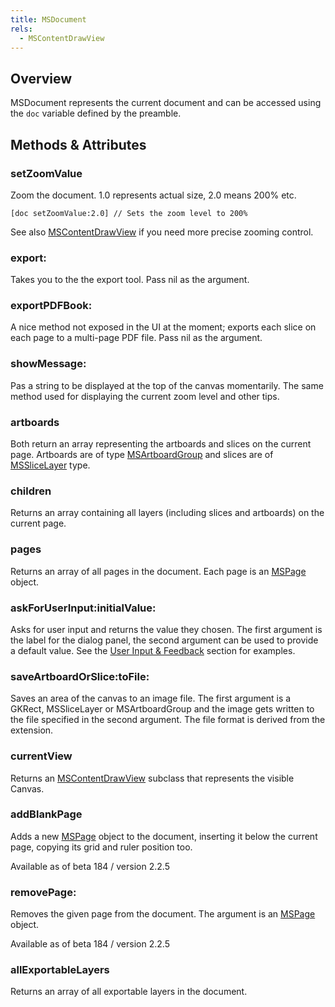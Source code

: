 ```yaml
---
title: MSDocument
rels:
  - MSContentDrawView
---
```


## Overview

MSDocument represents the current document and can be accessed using the `doc` variable defined by the preamble.

## Methods & Attributes

### setZoomValue

Zoom the document. 1.0 represents actual size, 2.0 means 200% etc.

```objective-j
[doc setZoomValue:2.0] // Sets the zoom level to 200%
```

See also [MSContentDrawView]({{site.baseurl}}/docs/MSContentDrawView) if you need more precise zooming control.

### export:

Takes you to the the export tool. Pass nil as the argument.

### exportPDFBook:

A nice method not exposed in the UI at the moment; exports each slice on each page to a multi-page PDF file. Pass nil as the argument.

### showMessage:

Pas a string to be displayed at the top of the canvas momentarily. The same method used for displaying the current zoom level and other tips.

### artboards

Both return an array representing the artboards and slices on the current page. Artboards are of type [MSArtboardGroup]({{site.baseurl}}/docs/MSArtboardGroup) and slices are of [MSSliceLayer]({{site.baseurl}}/docs/MSSliceLayer) type.

### children

Returns an array containing all layers (including slices and artboards) on the current page.

### pages

Returns an array of all pages in the document. Each page is an [MSPage]({{site.baseurl}}/docs/MSPage) object.

### askForUserInput:initialValue:

Asks for user input and returns the value they chosen. The first argument is the label for the dialog panel, the second argument can be used to provide a default value. See the [User Input & Feedback](../02-common-tasks/05.html) section for examples.

### saveArtboardOrSlice:toFile:

Saves an area of the canvas to an image file.
The first argument is a GKRect, MSSliceLayer or MSArtboardGroup and the image gets written to the file specified in the second argument. The file format is derived from the extension.

### currentView

Returns an [MSContentDrawView]({{site.baseurl}}/docs/MSContentDrawView) subclass that represents the visible Canvas.

### addBlankPage

Adds a new [MSPage]({{site.baseurl}}/docs/MSPage) object to the document, inserting it below the current page, copying its grid and ruler position too.

Available as of beta 184 / version 2.2.5

### removePage:

Removes the given page from the document. The argument is an [MSPage]({{site.baseurl}}/docs/MSPage) object.

Available as of beta 184 / version 2.2.5

### allExportableLayers

Returns an array of all exportable layers in the document.
